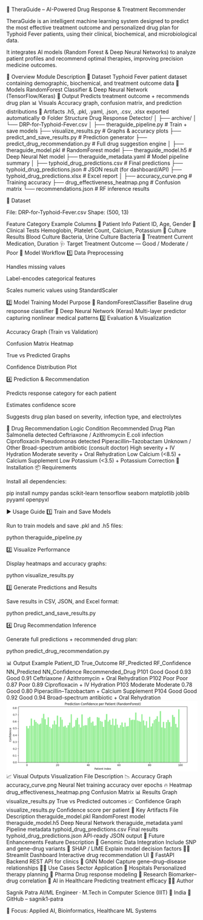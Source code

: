 🧬 TheraGuide – AI-Powered Drug Response & Treatment Recommender

TheraGuide is an intelligent machine learning system designed to predict the most effective treatment outcome and personalized drug plan for Typhoid Fever patients, using their clinical, biochemical, and microbiological data.

It integrates AI models (Random Forest & Deep Neural Networks) to analyze patient profiles and recommend optimal therapies, improving precision medicine outcomes.

📖 Overview
Module	Description
🧪 Dataset	Typhoid Fever patient dataset containing demographic, biochemical, and treatment outcome data
🤖 Models	RandomForest Classifier & Deep Neural Network (TensorFlow/Keras)
💊 Output	Predicts treatment outcome + recommends drug plan
📊 Visuals	Accuracy graph, confusion matrix, and prediction distributions
💾 Artifacts	.h5, .pkl, .yaml, .json, .csv, .xlsx exported automatically
⚙️ Folder Structure
Drug Response Detector/
│
├── archive/
│   └── DRP-for-Typhoid-Fever.csv
│
├── theraguide_pipeline.py              # Train + save models
├── visualize_results.py                # Graphs & accuracy plots
├── predict_and_save_results.py         # Prediction generator
├── predict_drug_recommendation.py      # Full drug suggestion engine
│
├── theraguide_model.pkl                # RandomForest model
├── theraguide_model.h5                 # Deep Neural Net model
├── theraguide_metadata.yaml            # Model pipeline summary
│
├── typhoid_drug_predictions.csv        # Final predictions
├── typhoid_drug_predictions.json       # JSON result (for dashboard/API)
├── typhoid_drug_predictions.xlsx       # Excel report
│
├── accuracy_curve.png                  # Training accuracy
├── drug_effectiveness_heatmap.png      # Confusion matrix
└── recommendations.json                # RF inference results

🧩 Dataset

File: DRP-for-Typhoid-Fever.csv
Shape: (500, 13)

Feature Category	Example Columns
🧍 Patient Info	Patient ID, Age, Gender
🧫 Clinical Tests	Hemoglobin, Platelet Count, Calcium, Potassium
🦠 Culture Results	Blood Culture Bacteria, Urine Culture Bacteria
💊 Treatment	Current Medication, Duration
🩺 Target	Treatment Outcome — Good / Moderate / Poor
🧠 Model Workflow
1️⃣ Data Preprocessing

Handles missing values

Label-encodes categorical features

Scales numeric values using StandardScaler

2️⃣ Model Training
Model	Purpose
🌲 RandomForestClassifier	Baseline drug response classifier
🧬 Deep Neural Network (Keras)	Multi-layer predictor capturing nonlinear medical patterns
3️⃣ Evaluation & Visualization

Accuracy Graph (Train vs Validation)

Confusion Matrix Heatmap

True vs Predicted Graphs

Confidence Distribution Plot

4️⃣ Prediction & Recommendation

Predicts response category for each patient

Estimates confidence score

Suggests drug plan based on severity, infection type, and electrolytes

💊 Drug Recommendation Logic
Condition	Recommended Drug Plan
Salmonella detected	Ceftriaxone / Azithromycin
E.coli infection	Ciprofloxacin
Pseudomonas detected	Piperacillin–Tazobactam
Unknown / Other	Broad-spectrum antibiotic (consult doctor)
High severity	+ IV Hydration
Moderate severity	+ Oral Rehydration
Low Calcium (<8.5)	+ Calcium Supplement
Low Potassium (<3.5)	+ Potassium Correction
🧰 Installation
📦 Requirements

Install all dependencies:

pip install numpy pandas scikit-learn tensorflow seaborn matplotlib joblib pyyaml openpyxl

▶️ Usage Guide
1️⃣ Train and Save Models

Run to train models and save .pkl and .h5 files:

python theraguide_pipeline.py

2️⃣ Visualize Performance

Display heatmaps and accuracy graphs:

python visualize_results.py

3️⃣ Generate Predictions and Results

Save results in CSV, JSON, and Excel format:

python predict_and_save_results.py

4️⃣ Drug Recommendation Inference

Generate full predictions + recommended drug plan:

python predict_drug_recommendation.py

📊 Output Example
Patient_ID	True_Outcome	RF_Predicted	RF_Confidence	NN_Predicted	NN_Confidence	Recommended_Drug
P101	Good	Good	0.93	Good	0.91	Ceftriaxone / Azithromycin + Oral Rehydration
P102	Poor	Poor	0.87	Poor	0.89	Ciprofloxacin + IV Hydration
P103	Moderate	Moderate	0.78	Good	0.80	Piperacillin–Tazobactam + Calcium Supplement
P104	Good	Good	0.92	Good	0.94	Broad-spectrum antibiotic + Oral Rehydration
![Confusion Matrix Heatmap](Prediction.png)
📈 Visual Outputs
Visualization	File	Description
📉 Accuracy Graph	accuracy_curve.png	Neural Net training accuracy over epochs
🔥 Heatmap	drug_effectiveness_heatmap.png	Confusion Matrix
📊 Results Graph	visualize_results.py	True vs Predicted outcomes
📈 Confidence Graph	visualize_results.py	Confidence score per patient
🧾 Key Artifacts
File	Description
theraguide_model.pkl	RandomForest model
theraguide_model.h5	Deep Neural Network
theraguide_metadata.yaml	Pipeline metadata
typhoid_drug_predictions.csv	Final results
typhoid_drug_predictions.json	API-ready JSON output
🚀 Future Enhancements
Feature	Description
🧬 Genomic Data Integration	Include SNP and gene–drug variants
🧠 SHAP / LIME	Explain model decision factors
🧑‍⚕️ Streamlit Dashboard	Interactive drug recommendation UI
🔗 FastAPI Backend	REST API for clinics
🧩 GNN Model	Capture gene–drug–disease relationships
👨‍⚕️ Use Cases
Sector	Application
🏥 Hospitals	Personalized therapy planning
💊 Pharma	Drug response modeling
🧬 Research	Biomarker–drug correlation
🧠 AI in Healthcare	Predicting treatment efficacy
🧑‍💻 Author

Sagnik Patra
AI/ML Engineer · M.Tech in Computer Science (IIIT)
📍 India
🔗 GitHub – sagnik1-patra

💼 Focus: Applied AI, Bioinformatics, Healthcare ML Systems
